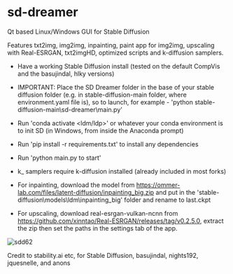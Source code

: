 # sd-dreamer
Qt based Linux/Windows GUI for Stable Diffusion

Features txt2img, img2img, inpainting, paint app for img2img, upscaling with Real-ESRGAN, txt2imgHD, optimized scripts and k-diffusion samplers.

- Have a working Stable Diffusion install (tested on the default CompVis and the basujindal, hlky versions) 
- IMPORTANT: Place the SD Dreamer folder in the base of your stable diffusion folder (e.g. in stable-diffusion-main folder, where environment.yaml file is), so to launch, for example - 'python stable-diffusion-main\sd-dreamer\main.py'
- Run 'conda activate <ldm/ldp>' or whatever your conda environment is to init SD (in Windows, from inside the Anaconda prompt)
- Run 'pip install -r requirements.txt' to install any dependencies
- Run 'python main.py to start'

- k_ samplers require k-diffusion installed (already included in most forks)

- For inpainting, download the model from https://ommer-lab.com/files/latent-diffusion/inpainting_big.zip and put in the 'stable-diffusion\models\ldm\inpainting_big' folder and rename to last.ckpt

- For upscaling, download real-esrgan-vulkan-ncnn from https://github.com/xinntao/Real-ESRGAN/releases/tag/v0.2.5.0, extract the zip then set the paths in the settings tab of the app.

![sdd62](https://user-images.githubusercontent.com/112139428/188243996-622b3ae3-4414-48d3-b8e3-368a6a6c8058.png)

Credit to stability.ai etc, for Stable Diffusion, basujindal, nights192, jquesnelle, and anons
